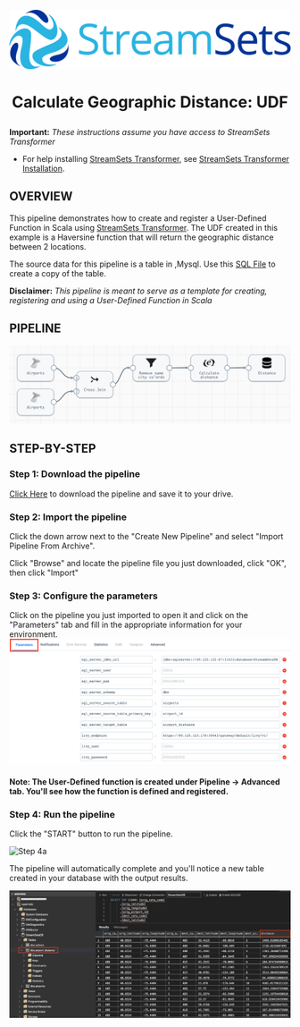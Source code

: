 ![StreamSets Logo](../../images/Full%20Color%20Transparent.png)

<h1><p align="center">Calculate Geographic Distance: UDF</p></h1>

**Important:** *These instructions assume you have access to StreamSets Transformer*

- For help installing [StreamSets Transformer](https://streamsets.com/products/dataops-platform/transformer-etl/), see [StreamSets Transformer Installation](https://streamsets.com/documentation/transformer/latest/help/transformer/Installation/Installation-Title.html).

## OVERVIEW
This pipeline demonstrates how to create and register a User-Defined Function in Scala using [StreamSets Transformer](https://streamsets.com/products/dataops-platform/transformer-etl/). The UDF created in this example is a Haversine function that will return the geographic distance between 2 locations.

The source data for this pipeline is a table in ,Mysql. Use this [SQL File](./airport.sql?raw=true "Airport Data") to create a copy of the table.

**Disclaimer:** *This pipeline is meant to serve as a template for creating, registering and using a User-Defined Function in Scala*

## PIPELINE

![Pipeline](images/pipeline.png "Calculate Geographic Distance: UDF")


## STEP-BY-STEP

### Step 1: Download the pipeline

[Click Here](./Calculate_distance_between_airports.zip?raw=true) to download the pipeline and save it to your drive.

### Step 2: Import the pipeline

Click the down arrow next to the "Create New Pipeline" and select "Import Pipeline From Archive".


Click "Browse" and locate the pipeline file you just downloaded, click "OK", then click "Import"

### Step 3: Configure the parameters

Click on the pipeline you just imported to open it and click on the "Parameters" tab and fill in the appropriate information for your environment.
![Step 3](images/Transformer_Parameters.png "Configure Pipeline Parameters")

#### Note: The User-Defined function is created under Pipeline -> Advanced tab. You'll see how the function is defined and registered.

### Step 4: Run the pipeline

Click the "START" button to run the pipeline.

![Step 4a](images/Transformer_Pipeline_Monitoring.png "Run the pipeline")

The pipeline will automatically complete and you'll notice a new table created in your database with the output results.

![Step 4b](images/Transformer_distance_table.png "Distances")
